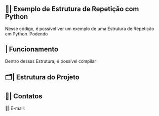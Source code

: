  ## 📑| Exemplo de Estrutura de Repetição com Python 

   Nesse código, é possível ver um exemplo de uma Estrutura de Repetição em Python. Podendo 

 ## | Funcionamento
  
  Dentro dessas Estrutura, é possível compilar
  
 ## 🗂️| Estrutura do Projeto



 ## 📱| Contatos

   📩| E-mail: 
 
